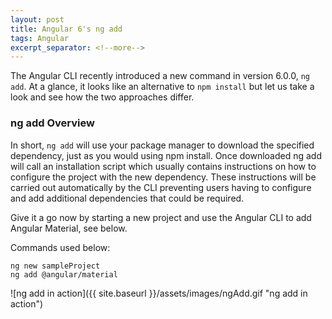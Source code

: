```yaml
---
layout: post
title: Angular 6's ng add
tags: Angular
excerpt_separator: <!--more-->
---
```


The Angular CLI recently introduced a new command in version 6.0.0, ```ng add```.
At a glance, it looks like an alternative to ```npm install``` but let us take a look
and see how the two approaches differ.

<!--more-->

### ng add Overview

In short, ```ng add``` will use your package manager to download the specified dependency, just as you would using npm install. Once downloaded ng add will call an installation script which usually contains instructions on how to configure the project with the new dependency. These instructions will be carried out automatically by the CLI preventing users having to configure and add additional dependencies that could be required.

Give it a go now by starting a new project and use the Angular CLI to add Angular Material, see below.

Commands used below:
```
ng new sampleProject
ng add @angular/material
```
![ng add in action]({{ site.baseurl }}/assets/images/ngAdd.gif "ng add in action")
